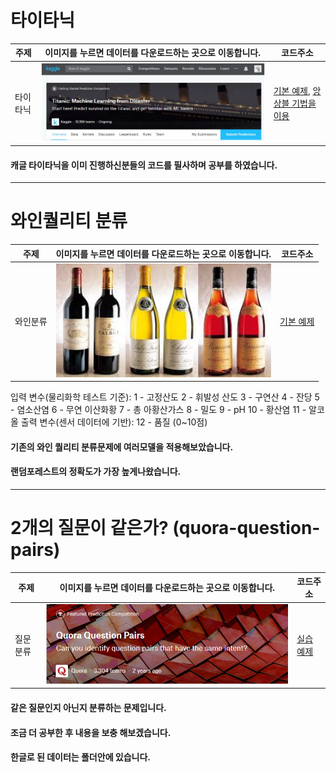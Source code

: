 # 타이타닉
<!-- <pre><code><pre/><code/>안에 코드를 넣으면 된다 -->
| 주제 |이미지를 누르면 데이터를 다운로드하는 곳으로 이동합니다.| 코드주소 |
|------|-----|----------|
|타이타닉|<a href="https://www.kaggle.com/c/titanic/data" target="_blank"><img src="./img/타이타닉.JPG" width="100%" height="70%">|[기본 예제](https://github.com/kwong3528/Python/blob/master/%ED%83%80%EC%9D%B4%ED%83%80%EB%8B%89/%ED%83%80%EC%9D%B4%ED%83%80%EB%8B%89.ipynb),        [앙상블 기법을 이용](https://github.com/kwong3528/Python/blob/master/%ED%83%80%EC%9D%B4%ED%83%80%EB%8B%89/%ED%83%80%EC%9D%B4%ED%83%80%EB%8B%89%20%EC%95%99%EC%83%81%EB%B8%94.ipynb)|

#### 캐글 타이타닉을 이미 진행하신분들의 코드를 필사하며 공부를 하였습니다.
--------------------------------------------------------------
# 와인퀄리티 분류
<!-- <pre><code><pre/><code/>안에 코드를 넣으면 된다 -->
| 주제 |이미지를 누르면 데이터를 다운로드하는 곳으로 이동합니다.| 코드주소 |
|------|-----|----------|
|와인분류|<a href="https://archive.ics.uci.edu/ml/machine-learning-databases/wine-quality/" target="_blank"><img src="./img/wine.jpg" width="100%" height="70%">|[기본 예제](https://github.com/kwong3528/Kaggle-practice/blob/master/%EC%99%80%EC%9D%B8%ED%80%84%EB%A6%AC%ED%8B%B0%EB%B6%84%EB%A5%98/wine-quality.ipynb)|

입력 변수(물리화학 테스트 기준):
1 - 고정산도
2 - 휘발성 산도
3 - 구연산
4 - 잔당
5 - 염소산염
6 - 무연 이산화황
7 - 총 아황산가스
8 - 밀도
9 - pH
10 - 황산염
11 - 알코올
출력 변수(센서 데이터에 기반):
12 - 품질 (0~10점)

#### 기존의 와인 퀄리티 분류문제에 여러모델을 적용해보았습니다.
#### 랜덤포레스트의 정확도가 가장 높게나왔습니다.

------------------
# 2개의 질문이 같은가? (quora-question-pairs)
<!-- <pre><code><pre/><code/>안에 코드를 넣으면 된다 -->
| 주제 |이미지를 누르면 데이터를 다운로드하는 곳으로 이동합니다.| 코드주소 |
|------|-----|----------|
|질문분류|<a href="https://www.kaggle.com/c/quora-question-pairs/data" target="_blank"><img src="./img/Quora.PNG" width="100%" height="70%">|[실습 예제](https://github.com/kwong3528/Kaggle-practice/blob/master/2%EA%B0%9C%EC%9D%98%EC%A7%88%EB%AC%B8%EC%9D%B4%EA%B0%99%EC%9D%80%EA%B0%80/%EA%B0%99%EC%9D%80%EC%A7%88%EB%AC%B8%EB%8B%A4%EB%A5%B8%EC%A7%88%EB%AC%B8.ipynb)|


#### 같은 질문인지 아닌지 분류하는 문제입니다.
#### 조금 더 공부한 후 내용을 보충 해보겠습니다.
#### 한글로 된 데이터는 폴더안에 있습니다.
 
